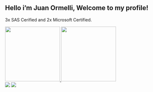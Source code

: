 ## Hello i’m Juan Ormelli, Welcome to my profile!

 
 3x SAS Cerified and 2x Microsoft Certified.
 
 
 
 <div>
  <a href="https://github.com/Juanormelli">
  <img height="180em" src="https://github-readme-stats-sigma-five.vercel.app/api?username=Juanormelli&show_icons=true&theme=dark&include_all_commits=true&count_private=true"/>
  <img height="180em" src="https://github-readme-stats-sigma-five.vercel.app/api/top-langs/?username=Juanormelli&layout=compact&langs_count=7&theme=dark"/>
</div>
 

<div> 
   <a href = "mailto:juan_ormelli@hotmail.com"><img src="https://img.shields.io/badge/-Outlook-%23333?style=for-the-badge&logo=outlook&logoColor=white" target="_blank"></a>
  <a href="linkedin.com/in/juan-lucas-ormelli-7003761ab" target="_blank"><img src="https://img.shields.io/badge/-LinkedIn-%230077B5?style=for-the-badge&logo=linkedin&logoColor=white" target="_blank"></a> 
 
 </div>
